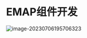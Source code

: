 # EMAP组件开发

![image-20230706195706323](http://image.huawei.com/tiny-lts/v1/images/b2d913442974adabe15dbeb100ba226c_1745x893.png)